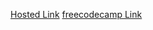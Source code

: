 <a href="https://101-nidhi.github.io/Assignment2-Color-Marker/">Hosted Link</a>
<a href="https://www.freecodecamp.org/nidhi_goel">freecodecamp Link</a>
